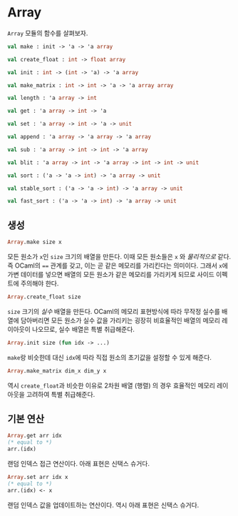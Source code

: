 # Array

 `Array` 모듈의 함수를 살펴보자.

```ocaml
val make : init -> 'a -> 'a array

val create_float : int -> float array

val init : int -> (int -> 'a) -> 'a array

val make_matrix : int -> int -> 'a -> 'a array array

val length : 'a array -> int

val get : 'a array -> int -> 'a

val set : 'a array -> int -> 'a -> unit

val append : 'a array -> 'a array -> 'a array

val sub : 'a array -> int -> int -> 'a array

val blit : 'a array -> int -> 'a array -> int -> int -> unit

val sort : ('a -> 'a -> int) -> 'a array -> unit

val stable_sort : ('a -> 'a -> int) -> 'a array -> unit

val fast_sort : ('a -> 'a -> int) -> 'a array -> unit
```


## 생성

```ocaml
Array.make size x
```

 모든 원소가 `x`인 `size` 크기의 배열을 만든다. 이때 모든 원소들은 `x` 와 *물리적으로*
 같다. 즉 OCaml의 `==` 관계를 갖고, 이는 곧 같은 메모리를 가리킨다는 의미이다.
 그래서 `x`에 가변 데이터를 넣으면 배열의 모든 원소가 같은 메모리를 가리키게
 되므로 사이드 이펙트에 주의해야 한다.


```ocaml
Array.create_float size
```

 `size` 크기의 *실수* 배열을 만든다. OCaml의 메모리 표현방식에 따라 무작정 실수를
 배열에 담아버리면 모든 원소가 실수 값을 가리키는 굉장히 비효율적인 배열의
 메모리 레이아웃이 나오므로, 실수 배열은 특별 취급해준다.

```ocaml
Array.init size (fun idx -> ...)
```

 `make`랑 비슷한데 대신 `idx`에 따라 직접 원소의 초기값을 설정할 수 있게 해준다.

```ocaml
Array.make_matrix dim_x dim_y x
```

 역시 `create_float`과 비슷한 이유로 2차원 배열 (행렬) 의 경우 효율적인 메모리
 레이아웃을 고려하여 특별 취급해준다.

## 기본 연산

```ocaml
Array.get arr idx
(* equal to *)
arr.(idx)
```

 랜덤 인덱스 접근 연산이다. 아래 표현은 신택스 슈거다.

```ocaml
Array.set arr idx x
(* equal to *)
arr.(idx) <- x
```

 랜덤 인덱스 값을 업데이트하는 연산이다. 역시 아래 표현은 신택스 슈거다.
